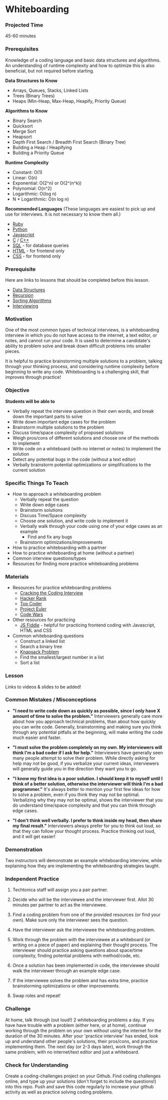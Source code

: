 # Whiteboarding

### Projected Time
45-60 minutes


### Prerequisites
Knowledge of a coding language and basic data structures and algorithms. An understanding of runtime complexity and how to optimize this is also beneficial, but not required before starting.

**Data Structures to Know**
- Arrays, Queues, Stacks, Linked Lists
- Trees (Binary Trees)
- Heaps (Min-Heap, Max-Heap, Heapify, Priority Queue)

**Algorithms to Know**
- Binary Search
- Quicksort
- Merge Sort
- Heapsort
- Depth First Search / Breadth First Search (Binary Tree)
- Building a Heap / Heapifying
- Building a Priority Queue

**Runtime Complexity**
- Constant: O(1)
- Linear: O(n)
- Exponential: O(2^n) or O(2^(n^k))
- Polynomial: O(n^2)
- Logarithmic: O(log n)
- N * Logarithmic: O(n log n)

**Recommended Languages**
(These languages are easiest to pick up and use for interviews. It is not necessary to know them all.)
- [Ruby](https://www.ruby-lang.org/en/documentation/quickstart/)
- [Python](https://www.learnpython.org/)
- [Javascript](http://www.learn-js.org/)
- [C](http://www.learn-c.org/) / [C++](http://www.learncpp.com/)
- [SQL](https://www.w3schools.com/sql/) - for database queries
- [HTML](https://www.w3schools.com/html/) - for frontend only
- [CSS](https://www.w3schools.com/css/) - for frontend only


### Prerequisite
Here are links to lessons that should be completed before this lesson.
- [Data Structures](https://github.com/Techtonica/curriculum/tree/master/data-structures)
- [Recursion](https://github.com/Techtonica/curriculum/blob/master/recursion/recursion.md)
- [Sorting Algorithms](https://github.com/Techtonica/curriculum/blob/master/algorithms/sorting.md)
- [Interviewing](https://github.com/Techtonica/curriculum/blob/master/interviewing/interviewing.md)


### Motivation
One of the most common types of technical interviews, is a whiteboarding interview in which you do not have access to the internet, a text editor, or notes, and cannot run your code. It is used to determine a candidate's ability to problem solve and break down difficult problems into smaller pieces.

It is helpful to practice brainstorming multiple solutions to a problem, talking through your thinking process, and considering runtime complexity before beginning to write any code. Whiteboarding is a challenging skill, that improves through practice!


### Objective
**Students will be able to**
- Verbally repeat the interview question in their own words, and break down the important parts to solve
- Write down important edge cases for the problem
- Brainstorm multiple solutions to the problem
- Discuss time/space complexity of proposed solutions
- Weigh pros/cons of different solutions and choose one of the methods to implement
- Write code on a whiteboard (with no internet or notes) to implement the solution
- Detect any potential bugs in the code (without a text editor)
- Verbally brainstorm potential optimizations or simplifications to the current solution


### Specific Things To Teach
- How to approach a whiteboarding problem
	- Verbally repeat the question
	- Write down edge cases
	- Brainstorm solutions
	- Discuss Time/Space complexity
	- Choose one solution, and write code to implement it
	- Verbally walk through your code using one of your edge cases as an example
		- Find and fix any bugs
	- Brainstorm optimizations/improvements
- How to practice whiteboarding with a partner
- How to practice whiteboarding at home (without a partner)
- Common interview questions/types
- Resources for finding more practice whiteboarding problems


### Materials

- Resources for practice whiteboarding problems
	- [Cracking the Coding Interview](https://inspirit.net.in/books/placements/Cracking%20the%20Coding%20Interview.pdf)
	- [Hacker Rank](https://www.hackerrank.com)
	- [Top Coder](https://www.topcoder.com/challenges/)
	- [Project Euler](https://projecteuler.net/)
	- [Code Wars](https://www.codewars.com/)
- Other resources for practicing
	- [JS Fiddle](https://jsfiddle.net/) - helpful for practicing frontend coding with Javascript, HTML and CSS
- Common whiteboarding questions
	- Construct a linked list
	- Search a binary tree
	- [Knapsack Problem](https://www.geeksforgeeks.org/knapsack-problem/)
	- Find the smallest/largest number in a list
	- Sort a list


### Lesson

Links to videos & slides to be added!


### Common Mistakes / Misconceptions

- **"I need to write code down as quickly as possible, since I only have X amount of time to solve the problem."** Interviewers generally care more about how you approach technical problems, than about how quickly you can write code. Generally, brainstorming and making sure you think through any potential pitfalls at the beginning, will make writing the code much easier and faster.

- **"I must solve the problem completely on my own. My interviewers will think I'm a bad coder if I ask for help."** Interviewers have generally seen many people attempt to solve their problem. While directly asking for help may not be good, if you verbalize your current ideas, interviewers will generally guide you in the direction they want you to go.

- **"I know my first idea is a poor solution. I should keep it to myself until I think of a better solution, otherwise the interviewer will think I'm a bad programmer."** It's always better to mention your first few ideas for how to solve a problem, even if you think they may not be optimal. Verbalizing why they may not be optimal, shows the interviewer that you do understand time/space complexity and that you can think through edge cases.

- **"I don't think well verbally. I prefer to think inside my head, then share my final result."** Interviewers always prefer for you to think out loud, so that they can follow your thought process. Practice thinking out loud, and it will get easier!


### Demonstration

Two instructors will demonstrate an example whiteboarding interview, while explaining how they are implementing the whiteboarding strategies taught.


### Independent Practice

1. Techtonica staff will assign you a pair partner.

2. Decide who will be the interviewee and the interviewer first. Allot 30 minutes per partner to act as the interviewee.

3. Find a coding problem from one of the provided resources (or find your own). Make sure only the interviewer sees the question.

4. Have the interviewer ask the interviewee the whiteboarding problem.

5. Work through the problem with the interviewee at a whiteboard (or writing on a piece of paper) and explaining their thought process. The interviewer should practice asking questions about space/time complexity, finding potential problems with method/code, etc.

6. Once a solution has been implemented in code, the interviewee should walk the interviewer through an example edge case.

6. If the interviewee solves the problem and has extra time, practice brainstorming optimizations or other improvements.

7. Swap roles and repeat!


### Challenge

At home, talk through (out loud!) 2 whiteboarding problems a day. If you have have trouble with a problem (either here, or at home), continue working through the problem on your own without using the internet for the duration of the 30 minutes. After your 'practice interview' has ended, look up and understand other people's solutions, their pros/cons, and practice implementing them. The next day (or 2-3 days later), work through the same problem, with no internet/text editor and just a whiteboard.


### Check for Understanding

Create a coding-challenges project on your Github. Find coding challenges online, and type up your solutions (don't forget to include the questions!) into this repo. Push and save this code regularly to increase your github activity as well as practice solving coding problems.

